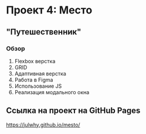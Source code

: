 # Проект 4: Место
## "Путешественник"

### Обзор

1. Flexbox верстка
2. GRID
3. Адаптивная верстка
4. Работа в Figma
5. Использование JS
6. Реализация модального окна

## Ссылка на проект на GitHub Pages
https://julwhy.github.io/mesto/